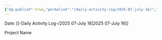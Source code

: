 ```yaml
---
{"dg-publish":true,"permalink":"/daily-activity-log/2025-07-july-16/","noteIcon":"","created":"2025-07-16T10:57:17.795-05:00"}
---
```


Date: [[-Daily Activity Log-/2025 07-July 16\|2025 07-July 16]]

Project Name
